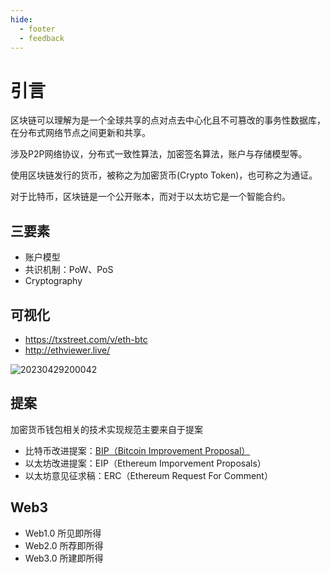 ```yaml
---
hide:
  - footer
  - feedback
---
```

# 引言

区块链可以理解为是一个全球共享的点对点去中心化且不可篡改的事务性数据库，在分布式网络节点之间更新和共享。

涉及P2P网络协议，分布式一致性算法，加密签名算法，账户与存储模型等。

使用区块链发行的货币，被称之为加密货币(Crypto Token)，也可称之为通证。

对于比特币，区块链是一个公开账本，而对于以太坊它是一个智能合约。

## 三要素

- 账户模型
- 共识机制：PoW、PoS
- Cryptography

## 可视化

- <https://txstreet.com/v/eth-btc>
- <http://ethviewer.live/>

![20230429200042](http://image.zuoright.com/20230429200042.png)

## 提案

加密货币钱包相关的技术实现规范主要来自于提案

- 比特币改进提案：[BIP（Bitcoin Improvement Proposal）](https://github.com/bitcoin/bips/tree/master)
- 以太坊改进提案：EIP（Ethereum Imporvement Proposals）
- 以太坊意见征求稿：ERC（Ethereum Request For Comment）

## Web3

- Web1.0 所见即所得
- Web2.0 所荐即所得
- Web3.0 所建即所得
